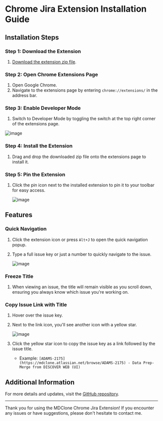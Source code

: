 # Chrome Jira Extension Installation Guide

## Installation Steps

### Step 1: Download the Extension
1. [Download the extension zip file](https://github.com/tbener/jira-extension/raw/develop/MDClone%20Jira%20Extension.zip).

### Step 2: Open Chrome Extensions Page
1. Open Google Chrome.
2. Navigate to the extensions page by entering `chrome://extensions/` in the address bar.

### Step 3: Enable Developer Mode
1. Switch to Developer Mode by toggling the switch at the top right corner of the extensions page.

![image](https://github.com/user-attachments/assets/5a18db38-6623-4571-b95e-af63620bbf71)

### Step 4: Install the Extension
1. Drag and drop the downloaded zip file onto the extensions page to install it.
   
### Step 5: Pin the Extension
1. Click the pin icon next to the installed extension to pin it to your toolbar for easy access.
   
   ![image](https://github.com/user-attachments/assets/9c1e64e2-26c2-4c84-b610-19632e9c5cc6)


## Features

### Quick Navigation
1. Click the extension icon or press `Alt+J` to open the quick navigation popup.
2. Type a full issue key or just a number to quickly navigate to the issue.

   ![image](https://github.com/user-attachments/assets/8ddcaf94-9070-4783-b220-cb32e922263a)


### Freeze Title
1. When viewing an issue, the title will remain visible as you scroll down, ensuring you always know which issue you're working on.
   
### Copy Issue Link with Title
1. Hover over the issue key.
2. Next to the link icon, you'll see another icon with a yellow star.
   
   ![image](https://github.com/user-attachments/assets/1a9d9512-561f-4140-b04e-eadfe76fe9ae)

3. Click the yellow star icon to copy the issue key as a link followed by the issue title.
   - Example: `[ADAMS-2175](https://mdclone.atlassian.net/browse/ADAMS-2175) - Data Prep- Merge from DISCOVER WEB (UI)`

## Additional Information
For more details and updates, visit the [GitHub repository](https://github.com/tbener/jira-extension).

---

Thank you for using the MDClone Chrome Jira Extension! If you encounter any issues or have suggestions, please don't hesitate to contact me.
